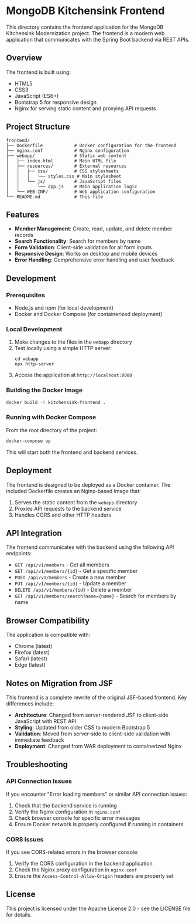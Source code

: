 # MongoDB Kitchensink Frontend

This directory contains the frontend application for the MongoDB Kitchensink Modernization project. The frontend is a modern web application that communicates with the Spring Boot backend via REST APIs.

## Overview

The frontend is built using:
- HTML5
- CSS3
- JavaScript (ES6+)
- Bootstrap 5 for responsive design
- Nginx for serving static content and proxying API requests

## Project Structure

```
frontend/
├── Dockerfile            # Docker configuration for the frontend
├── nginx.conf            # Nginx configuration
├── webapp/               # Static web content
│   ├── index.html        # Main HTML file
│   ├── resources/        # External resources
│   │   ├── css/          # CSS stylesheets
│   │   │   └── styles.css # Main stylesheet
│   │   └── js/           # JavaScript files
│   │       └── app.js    # Main application logic
│   └── WEB-INF/          # Web application configuration
└── README.md             # This file
```

## Features

- **Member Management**: Create, read, update, and delete member records
- **Search Functionality**: Search for members by name
- **Form Validation**: Client-side validation for all form inputs
- **Responsive Design**: Works on desktop and mobile devices
- **Error Handling**: Comprehensive error handling and user feedback

## Development

### Prerequisites

- Node.js and npm (for local development)
- Docker and Docker Compose (for containerized deployment)

### Local Development

1. Make changes to the files in the `webapp` directory
2. Test locally using a simple HTTP server:
   ```
   cd webapp
   npx http-server
   ```
3. Access the application at `http://localhost:8080`

### Building the Docker Image

```bash
docker build -t kitchensink-frontend .
```

### Running with Docker Compose

From the root directory of the project:

```bash
docker-compose up
```

This will start both the frontend and backend services.

## Deployment

The frontend is designed to be deployed as a Docker container. The included Dockerfile creates an Nginx-based image that:

1. Serves the static content from the `webapp` directory
2. Proxies API requests to the backend service
3. Handles CORS and other HTTP headers

## API Integration

The frontend communicates with the backend using the following API endpoints:

- `GET /api/v1/members` - Get all members
- `GET /api/v1/members/{id}` - Get a specific member
- `POST /api/v1/members` - Create a new member
- `PUT /api/v1/members/{id}` - Update a member
- `DELETE /api/v1/members/{id}` - Delete a member
- `GET /api/v1/members/search?name={name}` - Search for members by name

## Browser Compatibility

The application is compatible with:
- Chrome (latest)
- Firefox (latest)
- Safari (latest)
- Edge (latest)

## Notes on Migration from JSF

This frontend is a complete rewrite of the original JSF-based frontend. Key differences include:

- **Architecture**: Changed from server-rendered JSF to client-side JavaScript with REST API
- **Styling**: Updated from older CSS to modern Bootstrap 5
- **Validation**: Moved from server-side to client-side validation with immediate feedback
- **Deployment**: Changed from WAR deployment to containerized Nginx

## Troubleshooting

### API Connection Issues

If you encounter "Error loading members" or similar API connection issues:

1. Check that the backend service is running
2. Verify the Nginx configuration in `nginx.conf`
3. Check browser console for specific error messages
4. Ensure Docker network is properly configured if running in containers

### CORS Issues

If you see CORS-related errors in the browser console:

1. Verify the CORS configuration in the backend application
2. Check the Nginx proxy configuration in `nginx.conf`
3. Ensure the `Access-Control-Allow-Origin` headers are properly set

## License

This project is licensed under the Apache License 2.0 - see the LICENSE file for details. 